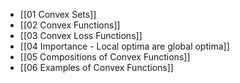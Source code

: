 - [[01 Convex Sets]]
- [[02 Convex Functions]]
- [[03 Convex Loss Functions]]
- [[04 Importance - Local optima are global optima]]
- [[05 Compositions of Convex Functions]]
- [[06 Examples of Convex Functions]]